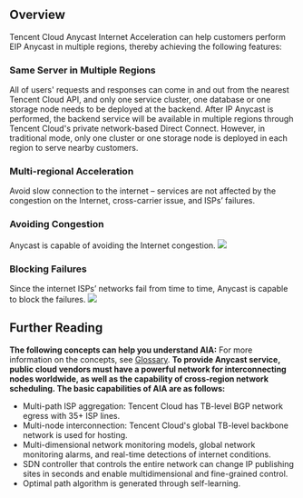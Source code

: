 ## Overview
Tencent Cloud Anycast Internet Acceleration can help customers perform EIP Anycast in multiple regions, thereby achieving the following features:
### Same Server in Multiple Regions
All of users' requests and responses can come in and out from the nearest Tencent Cloud API, and only one service cluster, one database or one storage node needs to be deployed at the backend. After IP Anycast is performed, the backend service will be available in multiple regions through Tencent Cloud's private network-based Direct Connect. However, in traditional mode, only one cluster or one storage node is deployed in each region to serve nearby customers.
### Multi-regional Acceleration
Avoid slow connection to the internet – services are not affected by the congestion on the Internet, cross-carrier issue, and ISPs’ failures.
### Avoiding Congestion
Anycast is capable of avoiding the Internet congestion.
![](https://main.qcloudimg.com/raw/1783f606087ffc8b326e1d55a2073a8b.png)

### Blocking Failures
Since the internet ISPs’ networks fail from time to time, Anycast is capable to block the failures.
![](https://main.qcloudimg.com/raw/6b22d2ec9758fd325e2f114377feec59.png)
## Further Reading
**The following concepts can help you understand AIA:**
For more information on the concepts, see [Glossary](https://intl.cloud.tencent.com/document/product/644/12625).
**To provide Anycast service, public cloud vendors must have a powerful network for interconnecting nodes worldwide, as well as the capability of cross-region network scheduling. The basic capabilities of AIA are as follows:**

- Multi-path ISP aggregation: Tencent Cloud has TB-level BGP network egress with 35+ ISP lines.
- Multi-node interconnection: Tencent Cloud's global TB-level backbone network is used for hosting.
- Multi-dimensional network monitoring models, global network monitoring alarms, and real-time detections of internet conditions.
- SDN controller that controls the entire network can change IP publishing sites in seconds and enable multidimensional and fine-grained control.
- Optimal path algorithm is generated through self-learning.
